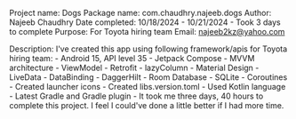Project name:  Dogs
Package name:  com.chaudhry.najeeb.dogs
Author:        Najeeb Chaudhry
Date completed:  10/18/2024 - 10/21/2024 - Took 3 days to complete
Purpose:      For Toyota hiring team
Email:        najeeb2kz@yahoo.com

Description: I've created this app using following framework/apis for Toyota hiring team:
		- Android 15, API level 35
		- Jetpack Compose
		- MVVM architecture
    - ViewModel
    - Retrofit
    - lazyColumn
    - Material Design
    - LiveData
    - DataBinding
    - DaggerHilt 
    - Room Database
    - SQLite
    - Coroutines 
    - Created launcher icons
    - Created libs.version.toml 
    - Used Kotlin language
    - Latest Gradle and Gradle plugin
    - It took me three days, 40 hours to complete this project. I feel I could've done a little better if I had more time.  
